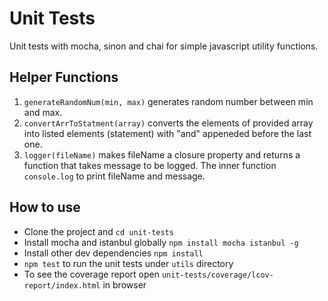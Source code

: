# Unit Tests

Unit tests with mocha, sinon and chai for simple javascript utility functions.

## Helper Functions
1. `generateRandomNum(min, max)` generates random number between min and max.
2. `convertArrToStatment(array)` converts the elements of provided array into listed elements (statement) with "and" appeneded before the last one.
3. `logger(fileName)` makes fileName a closure property and returns a function that takes message to be logged. The inner function `console.log` to print fileName and message.

## How to use
- Clone the project and `cd unit-tests`
- Install mocha and istanbul globally `npm install mocha istanbul -g`
- Install other dev dependencies `npm install`
- `npm test` to run the unit tests under `utils` directory
- To see the coverage report open `unit-tests/coverage/lcov-report/index.html` in browser


